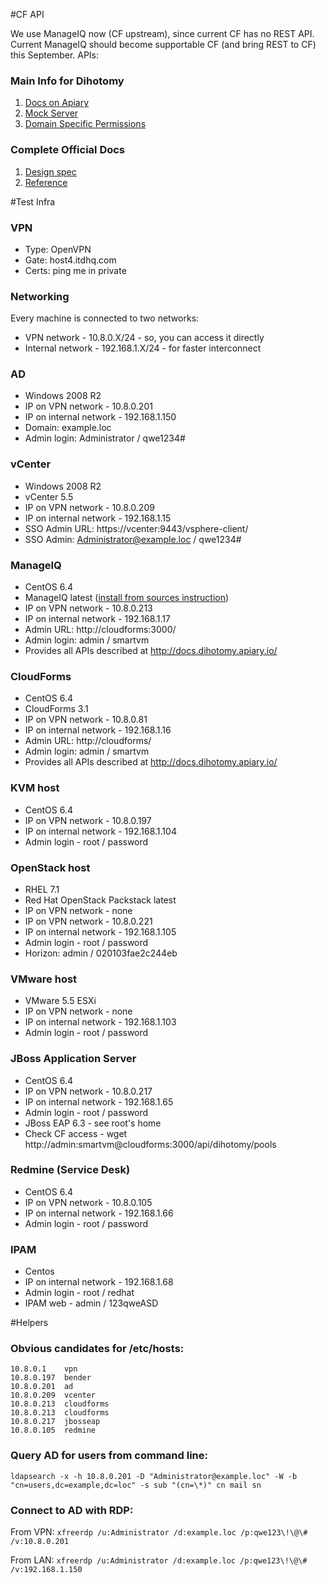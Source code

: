 #CF API

We use ManageIQ now (CF upstream), since current CF has no REST API. Current ManageIQ should become supportable CF (and bring REST to CF) this September. APIs:

### Main Info for Dihotomy
1. [Docs on Apiary](http://docs.dihotomy.apiary.io/)
2. [Mock Server](http://dihotomy.apiary-mock.com/)
3. [Domain Specific Permissions](https://github.com/ITDSystems/dichotomy/wiki/List-of-Permissions)

### Complete Official Docs
1. [Design spec](http://manageiq.org/documentation/development/rest_api/design/)
2. [Reference](http://manageiq.org/documentation/development/rest_api/reference/)


#Test Infra

### VPN
* Type: OpenVPN
* Gate: host4.itdhq.com
* Certs: ping me in private


### Networking
Every machine is connected to two networks:
* VPN network - 10.8.0.X/24 - so, you can access it directly
* Internal network - 192.168.1.X/24 - for faster interconnect

### AD
* Windows 2008 R2
* IP on VPN network - 10.8.0.201
* IP on internal network - 192.168.1.150
* Domain: example.loc
* Admin login: Administrator / qwe1234#

### vCenter
* Windows 2008 R2
* vCenter 5.5
* IP on VPN network - 10.8.0.209
* IP on internal network - 192.168.1.15
* SSO Admin URL: https://vcenter:9443/vsphere-client/
* SSO Admin: Administrator@example.loc / qwe1234#

### ManageIQ
* CentOS 6.4
* ManageIQ latest ([install from sources instruction](http://manageiq.org/community/install-from-source/))
* IP on VPN network - 10.8.0.213
* IP on internal network - 192.168.1.17
* Admin URL: http://cloudforms:3000/
* Admin login: admin / smartvm
* Provides all APIs described at http://docs.dihotomy.apiary.io/

### CloudForms
* CentOS 6.4
* CloudForms 3.1
* IP on VPN network - 10.8.0.81
* IP on internal network - 192.168.1.16
* Admin URL: http://cloudforms/
* Admin login: admin / smartvm
* Provides all APIs described at http://docs.dihotomy.apiary.io/

### KVM host
* CentOS 6.4
* IP on VPN network - 10.8.0.197
* IP on internal network - 192.168.1.104
* Admin login - root / password

### OpenStack host
* RHEL 7.1
* Red Hat OpenStack Packstack latest
* IP on VPN network - none
* IP on VPN network - 10.8.0.221
* IP on internal network - 192.168.1.105
* Admin login - root / password
* Horizon: admin / 020103fae2c244eb

### VMware host
* VMware 5.5 ESXi
* IP on VPN network - none
* IP on internal network - 192.168.1.103
* Admin login - root / password

### JBoss Application Server
* CentOS 6.4
* IP on VPN network - 10.8.0.217
* IP on internal network - 192.168.1.65
* Admin login - root / password
* JBoss EAP 6.3 - see root's home
* Check CF access - wget http://admin:smartvm@cloudforms:3000/api/dihotomy/pools

### Redmine (Service Desk)
* CentOS 6.4
* IP on VPN network - 10.8.0.105
* IP on internal network - 192.168.1.66
* Admin login - root / password

### IPAM
* Centos
* IP on internal network - 192.168.1.68
* Admin login - root / redhat
* IPAM web - admin / 123qweASD

#Helpers

### Obvious candidates for /etc/hosts:
```
10.8.0.1	vpn
10.8.0.197	bender
10.8.0.201	ad
10.8.0.209	vcenter
10.8.0.213	cloudforms
10.8.0.213	cloudforms
10.8.0.217	jbosseap
10.8.0.105	redmine
```

### Query AD for users from command line:
```
ldapsearch -x -h 10.8.0.201 -D "Administrator@example.loc" -W -b "cn=users,dc=example,dc=loc" -s sub "(cn=\*)" cn mail sn
```

### Connect to AD with RDP:
From VPN: ```xfreerdp /u:Administrator /d:example.loc /p:qwe123\!\@\# /v:10.8.0.201```

From LAN: ```xfreerdp /u:Administrator /d:example.loc /p:qwe123\!\@\# /v:192.168.1.150```
